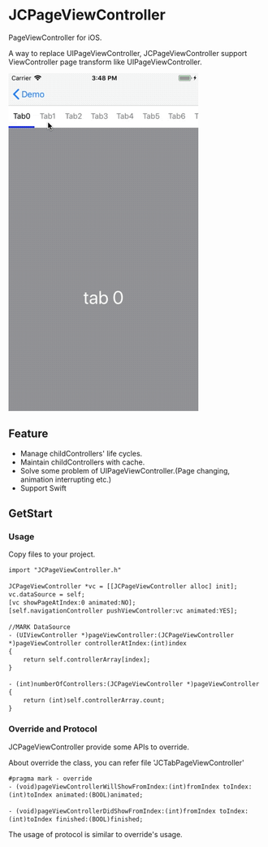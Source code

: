 # JCPageViewController
PageViewController for iOS.

A way to replace UIPageViewController, JCPageViewController  support ViewController page transform like UIPageViewController. 

![JCPageViewController ScreenShot](/demo.gif)

## Feature
* Manage childControllers' life cycles.
* Maintain childControllers with cache.
* Solve some problem of UIPageViewController.(Page changing, animation interrupting etc.)
* Support Swift

## GetStart
### Usage
Copy files to your project.

	import "JCPageViewController.h"

	JCPageViewController *vc = [[JCPageViewController alloc] init];
	vc.dataSource = self;
	[vc showPageAtIndex:0 animated:NO];
	[self.navigationController pushViewController:vc animated:YES];
	
	//MARK DataSource
	- (UIViewController *)pageViewController:(JCPageViewController *)pageViewController controllerAtIndex:(int)index
	{	
        return self.controllerArray[index];
	}

	- (int)numberOfControllers:(JCPageViewController *)pageViewController
	{
        return (int)self.controllerArray.count;
	}

### Override and Protocol
JCPageViewController provide some APIs to override.

About override the class, you can refer file 'JCTabPageViewController'

	#pragma mark - override
	- (void)pageViewControllerWillShowFromIndex:(int)fromIndex toIndex:(int)toIndex animated:(BOOL)animated;

	- (void)pageViewControllerDidShowFromIndex:(int)fromIndex toIndex:(int)toIndex finished:(BOOL)finished;

The usage of protocol is similar to override's usage.
